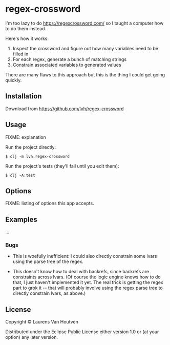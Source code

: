 # regex-crossword

I'm too lazy to do https://regexcrossword.com/ so I taught a computer how to do
them instead.

Here's how it works:

1. Inspect the crossword and figure out how many variables need to be filled in
2. For each regex, generate a bunch of matching strings
3. Constrain associated variables to generated values

There are many flaws to this approach but this is the thing I could get going
quickly.

## Installation

Download from https://github.com/lvh/regex-crossword

## Usage

FIXME: explanation

Run the project directly:

    $ clj -m lvh.regex-crossword

Run the project's tests (they'll fail until you edit them):

    $ clj -A:test

## Options

FIXME: listing of options this app accepts.

## Examples

...

### Bugs

* This is woefully inefficient: I could also directly constrain some lvars using
  the parse tree of the regex.

* This doesn't know how to deal with backrefs, since backrefs are constraints
  across lvars. (Of course the logic engine knows how to do that, I just haven't
  implemented it yet. The real trick is getting the regex part to grok it --
  that will probably involve using the regex parse tree to directly constrain
  lvars, as above.)

## License

Copyright © Laurens Van Houtven

Distributed under the Eclipse Public License either version 1.0 or (at
your option) any later version.
